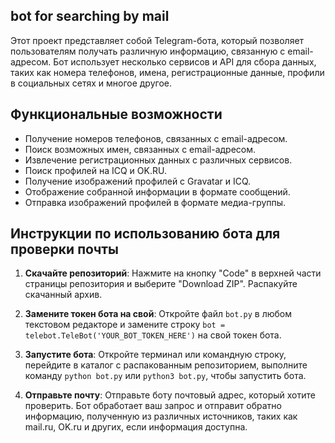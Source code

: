 ## bot for searching by mail

Этот проект представляет собой Telegram-бота, который позволяет пользователям получать различную информацию, связанную с email-адресом. Бот использует несколько сервисов и API для сбора данных, таких как номера телефонов, имена, регистрационные данные, профили в социальных сетях и многое другое.

## Функциональные возможности

- Получение номеров телефонов, связанных с email-адресом.
- Поиск возможных имен, связанных с email-адресом.
- Извлечение регистрационных данных с различных сервисов.
- Поиск профилей на ICQ и OK.RU.
- Получение изображений профилей с Gravatar и ICQ.
- Отображение собранной информации в формате сообщений.
- Отправка изображений профилей в формате медиа-группы.



## Инструкции по использованию бота для проверки почты

1. **Скачайте репозиторий**: Нажмите на кнопку "Code" в верхней части страницы репозитория и выберите "Download ZIP". Распакуйте скачанный архив.

2. **Замените токен бота на свой**: Откройте файл `bot.py` в любом текстовом редакторе и замените строку `bot = telebot.TeleBot('YOUR_BOT_TOKEN_HERE')` на свой токен бота.

3. **Запустите бота**: Откройте терминал или командную строку, перейдите в каталог с распакованным репозиторием, выполните команду `python bot.py` или `python3 bot.py`, чтобы запустить бота.

4. **Отправьте почту**: Отправьте боту почтовый адрес, который хотите проверить. Бот обработает ваш запрос и отправит обратно информацию, полученную из различных источников, таких как mail.ru, OK.ru и других, если информация доступна.
